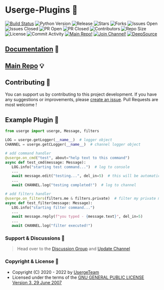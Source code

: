 # Userge-Plugins 💎

[![Build Status](https://travis-ci.com/UsergeTeam/Userge-Plugins.svg?branch=master)](https://travis-ci.com/UsergeTeam/Userge-Plugins) ![Python Version](https://img.shields.io/badge/python-3.8-lightgrey) ![Release](https://img.shields.io/github/v/release/UsergeTeam/Userge) ![Stars](https://img.shields.io/github/stars/UsergeTeam/Userge-Plugins) ![Forks](https://img.shields.io/github/forks/UsergeTeam/Userge-Plugins) ![Issues Open](https://img.shields.io/github/issues/UsergeTeam/Userge-Plugins) ![Issues Closed](https://img.shields.io/github/issues-closed/UsergeTeam/Userge-Plugins) ![PR Open](https://img.shields.io/github/issues-pr/UsergeTeam/Userge-Plugins) ![PR Closed](https://img.shields.io/github/issues-pr-closed/UsergeTeam/Userge-Plugins) ![Contributors](https://img.shields.io/github/contributors/UsergeTeam/Userge-Plugins) ![Repo Size](https://img.shields.io/github/repo-size/UsergeTeam/Userge-Plugins) ![License](https://img.shields.io/github/license/UsergeTeam/Userge-Plugins) ![Commit Activity](https://img.shields.io/github/commit-activity/m/UsergeTeam/Userge-Plugins) [![Main Repo!](https://img.shields.io/badge/Main%20Repo-!-orange)](https://github.com/UsergeTeam/Userge) [![Join Channel!](https://img.shields.io/badge/Join%20Channel-!-red)](https://t.me/theUserge) [![DeepSource](https://static.deepsource.io/deepsource-badge-light-mini.svg)](https://deepsource.io/gh/UsergeTeam/Userge-Plugins/?ref=repository-badge)

## [Documentation](http://theuserge.tech) 📘

## [Main Repo](https://github.com/UsergeTeam/Userge) 💡

## Contributing 👥

You can support us by contributing to this project development. If you have any suggestions or improvements, please [create an issue](https://github.com/UsergeTeam/Userge-Plugins/issues/new). Pull Requests are most welcome ! 

## Example Plugin 🤨

```python
from userge import userge, Message, filters

LOG = userge.getLogger(__name__)  # logger object
CHANNEL = userge.getCLogger(__name__)  # channel logger object

# add command handler
@userge.on_cmd("test", about="help text to this command")
async def test_cmd(message: Message):
   LOG.info("starting test command...")  # log to console
   ...
   await message.edit("testing...", del_in=5)  # this will be automatically deleted after 5 sec
   ...
   await CHANNEL.log("testing completed!")  # log to channel

# add filters handler
@userge.on_filters(filters.me & filters.private)  # filter my private messages
async def test_filter(message: Message):
   LOG.info("starting filter command...")
   ...
   await message.reply(f"you typed - {message.text}", del_in=5)
   ...
   await CHANNEL.log("filter executed!")
```

### Support & Discussions 👥

> Head over to the [Discussion Group](https://t.me/slbotsbugs) and [Update Channel](https://t.me/theUserge)

### Copyright & License 👮

* Copyright (C) 2020 - 2022 by [UsergeTeam](https://github.com/UsergeTeam)
* Licensed under the terms of the [GNU GENERAL PUBLIC LICENSE Version 3, 29 June 2007](https://github.com/UsergeTeam/Userge-Plugins/blob/master/LICENSE)
